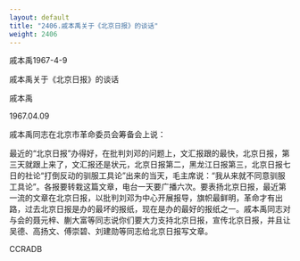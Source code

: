 ```yaml
---
layout: default
title: "2406.戚本禹关于《北京日报》的谈话"
weight: 2406
---
```


戚本禹1967-4-9

戚本禹关于《北京日报》的谈话

戚本禹

1967.04.09

戚本禹同志在北京市革命委员会筹备会上说：

最近的“北京日报”办得好，在批判刘邓的问题上，文汇报跟的最快，北京日报，第三天就跟上来了，文汇报还是状元，北京日报第二，黑龙江日报第三，北京日报七日的社论“打倒反动的驯服工具论”出来的当天，毛主席说：“我从来就不同意驯服工具论”。各报要转栽这篇文章，电台一天要广播六次。要表扬北京日报，最近第一流的文章在北京日报，以批判刘邓为中心开展报导，旗帜最鲜明，革命才有出路，过去北京日报是办的最坏的报纸，现在是办的最好的报纸之一。戚本禹同志对与会的聂元梓、蒯大富等同志说你们要大力支持北京日报，宣传北京日报，并且让吴德、高扬文、傅崇碧、刘建勋等同志给北京日报写文章。

CCRADB

